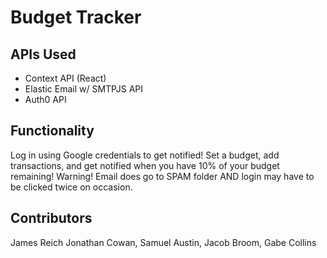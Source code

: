 # Budget Tracker #

## APIs Used ##
- Context API (React)
- Elastic Email w/ SMTPJS API
- Auth0 API

## Functionality ##
Log in using Google credentials to get notified! Set a budget, add transactions, and get notified when you have 10% of your budget remaining! 
Warning! Email does go to SPAM folder AND login may have to be clicked twice on occasion.

## Contributors ##
James Reich
Jonathan Cowan,
Samuel Austin,
Jacob Broom,
Gabe Collins
